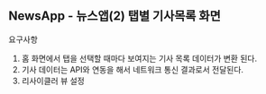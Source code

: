 NewsApp - 뉴스앱(2) 탭별 기사목록 화면
-

요구사항
1. 홈 화면에서 탭을 선택할 때마다 보여지는 기사 목록 데이터가 변환 된다.
2. 기사 데이터는 API와 연동을 해서 네트워크 통신 결과로서 전달된다.
3. 리사이클러 뷰 설정
